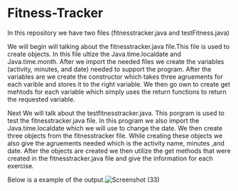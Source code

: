 # Fitness-Tracker

In this repository we have two files (fitnesstracker.java and testFitness.java)

We will begin will talking about the fitnesstracker.java file.This file is used to create objects. In this file ultize the 
Java.time.localdate and Java.time.month. After we import the needed files we create the variables (activity, minutes, and date)
needed to support the program. After the variables are we create the constructor which takes three agruements for each varible
and stores it to the right variable. We then go own to create get mehtods for each variable which simply uses the return functions
to return the requested variable. 

Next We will talk about the testfitnesstracker.java. This porgram is used to test the fitnesstracker.java file. In this program 
we also import the Java.time.localdate which we will use to change the date. We then create three objects from the fitnesstracker file. 
While creating these objects we also give the agruements needed which is the activity name, minutes ,and date. After the objects are
created we then utilize the get methods that were created in the fitnesstracker.java file and give the information for each exercise.

Below is a example of the output.![Screenshot (33)](https://user-images.githubusercontent.com/74160231/109456375-53e42400-7a1e-11eb-8219-61fd81f8de20.png)
